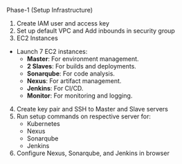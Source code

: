 Phase-1 (Setup Infrastructure)

1. Create IAM user and access key
2. Set up default VPC and Add inbounds in security group
3. EC2 Instances
- Launch 7 EC2 instances:
  - **Master**: For environment management.
  - **2 Slaves**: For builds and deployments.
  - **Sonarqube**: For code analysis.
  - **Nexus**: For artifact management.
  - **Jenkins**: For CI/CD.
  - **Monitor**: For monitoring and logging.
4. Create key pair and SSH to Master and Slave servers 
5. Run setup commands on respective server for:
    - Kubernetes
    - Nexus
    - Sonarqube
    - Jenkins
6. Configure Nexus, Sonarqube, and Jenkins in browser